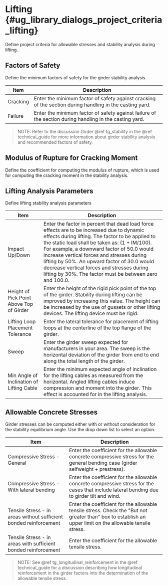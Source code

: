 Lifting {#ug_library_dialogs_project_criteria_lifting}
==============================================
Define project criteria for allowable stresses and stability analysis during lifting.

Factors of Safety
------------------
Define the minimum factors of safety for the girder stability analysis.

Item | Description
-----|------------
Cracking | Enter the minimum factor of safety against cracking of the section during handling in the casting yard.
Failure | Enter the minimum factor of safety against failure of the section during handling in the casting yard.

> NOTE: Refer to the discussion Girder @ref tg_stability in the @ref technical_guide for more information about girder stability analysis and recommended factors of safety.

Modulus of Rupture for Cracking Moment
---------------------------------------
Define the coefficient for computing the modulus of rupture, which is used for computing the cracking moment in the stability analysis.

Lifting Analysis Parameters
-------------------
Define lifting stability analysis parameters

Item | Description
-----|---------------
Impact Up/Down | Enter the factor in percent that dead load force effects are to be increased due to dynamic effects during lifting. The factor to be applied to the static load shall be taken as: (1 + IM/100). For example, a downward factor of 50.0 would increase vertical forces and stresses during lifting by 50%. An upward factor of 30.0 would decrease vertical forces and stresses during lifting by 30%. The factor must be between zero and 100.0.
Height of Pick Point Above Top of Girder | Enter the height of the rigid pick point of the top of the girder. Stability during lifting can be improved by increasing this value. The height can be increased by the use of gussets or other lifting devices. The lifting device must be rigid.
Lifting Loop Placement Tolerance | Enter the lateral tolerance for placement of lifting loops at the centerline of the top flange of the girder.
Sweep | Enter the girder sweep expected for manufacturers in your area. The sweep is the horizontal deviation of the girder from end to end along the total length of the girder.
Min Angle of Inclination of Lifting Cable | Enter the minimum expected angle of inclination for the lifting cables as measured from the horizontal. Angled lifting cables induce compression and moment into the girder. This effect is accounted for in the lifting analysis.

Allowable Concrete Stresses
------------------------------

Girder stresses can be computed either with or without consideration for the stability equilibrium angle. Use the drop down list to select an option.

Item | Description
-----|----------------
Compressive Stress - General | Enter the coefficient for the allowable concrete compressive stress for the general bending case (girder selfweight + prestress).
Compressive Stress - With lateral bending | Enter the coefficient for the allowable concrete compressive stress for the cases that include lateral bending due to girder tilt and wind.
Tensile Stress - in areas without sufficient bonded reinforcement | Enter the coefficient for the allowable tensile stress. Check the "But not greater than" box to establish an upper limit on the allowable tensile stress.
Tensile Stress - in areas with sufficient bonded reinforcement | Enter the coefficient for the allowable tensile stress.

> NOTE: See @ref tg_longitudinal_reinforcement in the @ref technical_guide for a discussion describing how longitudinal reinforcement in the girder factors into the determination of the allowable tensile stress.

